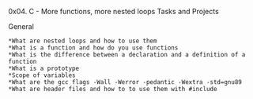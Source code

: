 0x04. C - More functions, more nested loops Tasks and Projects

General

    *What are nested loops and how to use them
    *What is a function and how do you use functions
    *What is the difference between a declaration and a definition of a function
    *What is a prototype
    *Scope of variables
    *What are the gcc flags -Wall -Werror -pedantic -Wextra -std=gnu89
    *What are header files and how to to use them with #include

